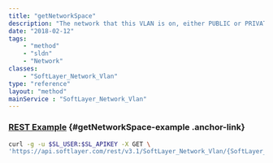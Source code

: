 ```yaml
---
title: "getNetworkSpace"
description: "The network that this VLAN is on, either PUBLIC or PRIVATE, if applicable."
date: "2018-02-12"
tags:
    - "method"
    - "sldn"
    - "Network"
classes:
    - "SoftLayer_Network_Vlan"
type: "reference"
layout: "method"
mainService : "SoftLayer_Network_Vlan"
---
```


### [REST Example](#getNetworkSpace-example) <a href="/article/rest/"><i class="fas fa-question"></i></a> {#getNetworkSpace-example .anchor-link} 
```bash
curl -g -u $SL_USER:$SL_APIKEY -X GET \
'https://api.softlayer.com/rest/v3.1/SoftLayer_Network_Vlan/{SoftLayer_Network_VlanID}/getNetworkSpace'
```
